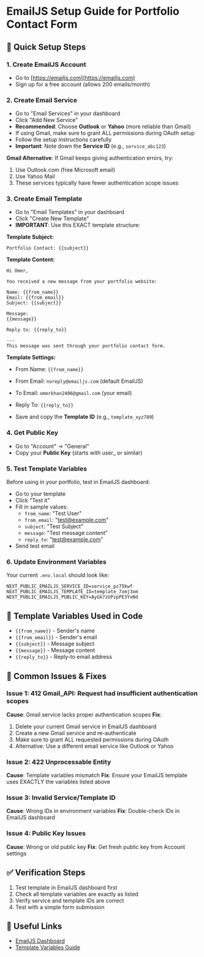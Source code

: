 # EmailJS Setup Guide for Portfolio Contact Form

## 🚀 Quick Setup Steps

### 1. Create EmailJS Account
- Go to [https://emailjs.com](https://emailjs.com)
- Sign up for a free account (allows 200 emails/month)

### 2. Create Email Service
- Go to "Email Services" in your dashboard
- Click "Add New Service"
- **Recommended**: Choose **Outlook** or **Yahoo** (more reliable than Gmail)
- If using Gmail, make sure to grant ALL permissions during OAuth setup
- Follow the setup instructions carefully
- **Important**: Note down the **Service ID** (e.g., `service_abc123`)

**Gmail Alternative**: If Gmail keeps giving authentication errors, try:
1. Use Outlook.com (free Microsoft email)
2. Use Yahoo Mail 
3. These services typically have fewer authentication scope issues

### 3. Create Email Template
- Go to "Email Templates" in your dashboard
- Click "Create New Template"
- **IMPORTANT**: Use this EXACT template structure:

**Template Subject:**
```
Portfolio Contact: {{subject}}
```

**Template Content:**
```
Hi Omer,

You received a new message from your portfolio website:

Name: {{from_name}}
Email: {{from_email}}
Subject: {{subject}}

Message:
{{message}}

Reply to: {{reply_to}}

---
This message was sent through your portfolio contact form.
```

**Template Settings:**
- From Name: `{{from_name}}`
- From Email: `noreply@emailjs.com` (default EmailJS)
- To Email: `omerkhan2406@gmail.com` (your email)
- Reply To: `{{reply_to}}`

- Save and copy the **Template ID** (e.g., `template_xyz789`)

### 4. Get Public Key
- Go to "Account" → "General" 
- Copy your **Public Key** (starts with user_ or similar)

### 5. Test Template Variables
Before using in your portfolio, test in EmailJS dashboard:
- Go to your template
- Click "Test it"
- Fill in sample values:
  - `from_name`: "Test User"
  - `from_email`: "test@example.com"
  - `subject`: "Test Subject"
  - `message`: "Test message content"
  - `reply_to`: "test@example.com"
- Send test email

### 6. Update Environment Variables
Your current `.env.local` should look like:
```env
NEXT_PUBLIC_EMAILJS_SERVICE_ID=service_pz75kwf
NEXT_PUBLIC_EMAILJS_TEMPLATE_ID=template_7xmj3om
NEXT_PUBLIC_EMAILJS_PUBLIC_KEY=AyGk7zUPzpPE3YxNd
```

## 🔧 Template Variables Used in Code
- `{{from_name}}` - Sender's name
- `{{from_email}}` - Sender's email
- `{{subject}}` - Message subject
- `{{message}}` - Message content
- `{{reply_to}}` - Reply-to email address

## 🚨 Common Issues & Fixes

### Issue 1: 412 Gmail_API: Request had insufficient authentication scopes
**Cause**: Gmail service lacks proper authentication scopes
**Fix**: 
1. Delete your current Gmail service in EmailJS dashboard
2. Create a new Gmail service and re-authenticate
3. Make sure to grant ALL requested permissions during OAuth
4. Alternative: Use a different email service like Outlook or Yahoo

### Issue 2: 422 Unprocessable Entity
**Cause**: Template variables mismatch
**Fix**: Ensure your EmailJS template uses EXACTLY the variables listed above

### Issue 3: Invalid Service/Template ID
**Cause**: Wrong IDs in environment variables
**Fix**: Double-check IDs in EmailJS dashboard

### Issue 4: Public Key Issues
**Cause**: Wrong or old public key
**Fix**: Get fresh public key from Account settings

## ✅ Verification Steps
1. Test template in EmailJS dashboard first
2. Check all template variables are exactly as listed
3. Verify service and template IDs are correct
4. Test with a simple form submission

## 🔗 Useful Links
- [EmailJS Dashboard](https://dashboard.emailjs.com/)
- [Template Variables Guide](https://www.emailjs.com/docs/user_guide/template-params/)
